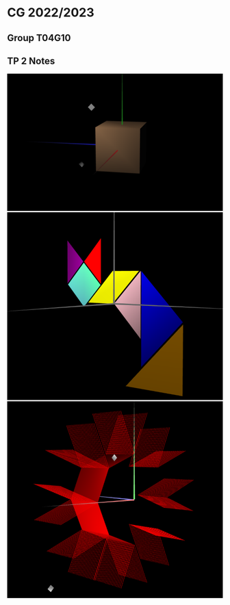 # CG 2022/2023

## Group T04G10

## TP 2 Notes


![Screenshot 1](screenshots/cg-t04g10-tp3-4.png)
![Screenshot 2](screenshots/cg-t04g10-tp3-6.png)
![Screenshot 3](screenshots/cg-t04g10-tp3-9.png)
